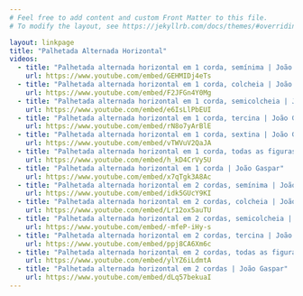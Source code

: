 ```yaml
---
# Feel free to add content and custom Front Matter to this file.
# To modify the layout, see https://jekyllrb.com/docs/themes/#overriding-theme-defaults

layout: linkpage
title: "Palhetada Alternada Horizontal"
videos:
  - title: "Palhetada alternada horizontal em 1 corda, semínima | João Gaspar"
    url: https://www.youtube.com/embed/GEHMIDj4eTs
  - title: "Palhetada alternada horizontal em 1 corda, colcheia | João Gaspar"
    url: https://www.youtube.com/embed/F2JFGn4Y0Mg
  - title: "Palhetada alternada horizontal em 1 corda, semicolcheia | João Gaspar"
    url: https://www.youtube.com/embed/e6IsLlPbEUI
  - title: "Palhetada alternada horizontal em 1 corda, tercina | João Gaspar"
    url: https://www.youtube.com/embed/rN8o7yArBlE
  - title: "Palhetada alternada horizontal em 1 corda, sextina | João Gaspar"
    url: https://www.youtube.com/embed/vTWVuV2QaJA
  - title: "Palhetada alternada horizontal em 1 corda, todas as figuras rítmicas | João Gaspar"
    url: https://www.youtube.com/embed/h_kD4CrVy5U
  - title: "Palhetada alternada horizontal em 1 corda | João Gaspar"
    url: https://www.youtube.com/embed/x7qTgk3A8Ac
  - title: "Palhetada alternada horizontal em 2 cordas, semínima | João Gaspar"
    url: https://www.youtube.com/embed/idk5GUcY9KI
  - title: "Palhetada alternada horizontal em 2 cordas, colcheia | João Gaspar"
    url: https://www.youtube.com/embed/Lr12ox5auTU
  - title: "Palhetada alternada horizontal em 2 cordas, semicolcheia | João Gaspar"
    url: https://www.youtube.com/embed/-mfeP-iHy-s
  - title: "Palhetada alternada horizontal em 2 cordas, tercina | João Gaspar"
    url: https://www.youtube.com/embed/ppj8CA6Xm6c
  - title: "Palhetada alternada horizontal em 2 cordas, todas as figuras rítmicas | João Gaspar"
    url: https://www.youtube.com/embed/ylYZ6iLdmtA
  - title: "Palhetada alternada horizontal em 2 cordas | João Gaspar"
    url: https://www.youtube.com/embed/dLq57bekuaI
---
```

